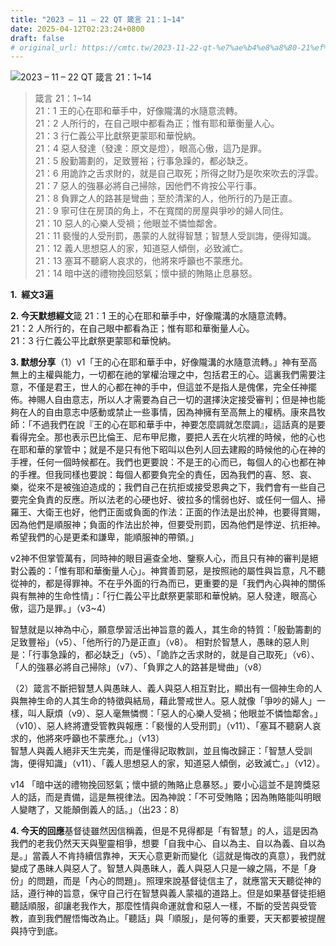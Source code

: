 ```yaml
---
title: "2023 – 11 – 22 QT 箴言 21：1~14"
date: 2025-04-12T02:23:24+0800
draft: false
# original_url: https://cmtc.tw/2023-11-22-qt-%e7%ae%b4%e8%a8%80-21%ef%bc%9a114
---
```


![2023 – 11 – 22 QT  箴言 21：1~14](/images/qt.jpg  "2023 – 11 – 22 QT  箴言 21：1~14")

> 箴言 21：1~14  
> 21：1 王的心在耶和華手中，好像隴溝的水隨意流轉。  
> 21：2 人所行的，在自己眼中都看為正；惟有耶和華衡量人心。  
> 21：3 行仁義公平比獻祭更蒙耶和華悅納。  
> 21：4 惡人發達（發達：原文是燈），眼高心傲，這乃是罪。  
> 21：5 殷勤籌劃的，足致豐裕；行事急躁的，都必缺乏。  
> 21：6 用詭詐之舌求財的，就是自己取死；所得之財乃是吹來吹去的浮雲。  
> 21：7 惡人的強暴必將自己掃除，因他們不肯按公平行事。  
> 21：8 負罪之人的路甚是彎曲；至於清潔的人，他所行的乃是正直。  
> 21：9 寧可住在房頂的角上，不在寬闊的房屋與爭吵的婦人同住。  
> 21：10 惡人的心樂人受禍；他眼並不憐恤鄰舍。  
> 21：11 褻慢的人受刑罰，愚蒙的人就得智慧；智慧人受訓誨，便得知識。  
> 21：12 義人思想惡人的家，知道惡人傾倒，必致滅亡。  
> 21：13 塞耳不聽窮人哀求的，他將來呼籲也不蒙應允。  
> 21：14 暗中送的禮物挽回怒氣；懷中搋的賄賂止息暴怒。

**1.  經文3遍**

**2. 今天默想經文**箴 21：1 王的心在耶和華手中，好像隴溝的水隨意流轉。  
21：2 人所行的，在自己眼中都看為正；惟有耶和華衡量人心。  
21：3 行仁義公平比獻祭更蒙耶和華悅納。

**3. 默想分享**（1）v1「王的心在耶和華手中，好像隴溝的水隨意流轉。」神有至高無上的主權與能力，一切都在祂的掌權治理之中，包括君王的心。這裏我們需要注意，不僅是君王，世人的心都在神的手中，但這並不是指人是傀傫，完全任神擺佈。神賜人自由意志，所以人才需要為自己一切的選擇決定接受審判；但是神也能夠在人的自由意志中感動或禁止一些事情，因為神擁有至高無上的權柄。康來昌牧師：「不過我們在說『王的心在耶和華手中，神要怎麼調就怎麼調』，這話真的是要看得完全。那也表示巴比倫王、尼布甲尼撒，要把人丟在火坑裡的時候，他的心也在耶和華的掌管中；就是不是只有他下昭叫以色列人回去建殿的時候他的心在神的手裡，任何一個時候都在。我們也更要說：不是王的心而已，每個人的心也都在神的手裡。但我同樣也要說：每個人都要負完全的責任，因為我們的喜、怒、哀、樂，從來不是被強迫造成的；我們自己在抗拒或接受恩典之下，我們會有一些自己要完全負責的反應。所以法老的心硬也好、彼拉多的懦弱也好、或任何一個人、掃羅王、大衛王也好，他們正面或負面的作法：正面的作法是出於神，也要得賞賜，因為他們是順服神；負面的作法出於神，但要受刑罰，因為他們是悖逆、抗拒神。希望我們的心是更柔和謙卑，能順服神的帶領。」

v2神不但掌管萬有，同時神的眼目遍查全地、鑒察人心，而且只有神的審判是絕對公義的：「惟有耶和華衡量人心」。神賞善罰惡，是按照祂的屬性與旨意，凡不聽從神的，都是得罪神。不在乎外面的行為而已，更重要的是「我們內心與神的關係與有無神的生命性情」：「行仁義公平比獻祭更蒙耶和華悅納。惡人發達，眼高心傲，這乃是罪。」（v3~4）

智慧就是以神為中心，願意學習活出神旨意的義人，其生命的特質：「殷勤籌劃的足致豐裕」（v5）、「他所行的乃是正直」（v8）。 相對於智慧人，愚昧的惡人則是：「行事急躁的，都必缺乏」（v5）、「詭詐之舌求財的，就是自己取死」（v6）、「人的強暴必將自己掃除」（v7）、「負罪之人的路甚是彎曲」（v8）

（2）箴言不斷把智慧人與愚昧人、義人與惡人相互對比，顯出有一個神生命的人與無神生命的人其生命的特徵與結局，藉此警戒世人。惡人就像「爭吵的婦人」一樣，叫人厭煩（v9）、惡人毫無憐憫：「惡人的心樂人受禍；他眼並不憐恤鄰舍。」（v10）、惡人終將遭受管教與報應：「褻慢的人受刑罰」（v11）、「塞耳不聽窮人哀求的，他將來呼籲也不蒙應允。」（v13）  
智慧人與義人絕非天生完美，而是懂得記取教訓，並且悔改歸正：「智慧人受訓誨，便得知識」（v11）、「義人思想惡人的家，知道惡人傾倒，必致滅亡。」（v12）。

v14 「暗中送的禮物挽回怒氣；懷中搋的賄賂止息暴怒。」要小心這並不是誇獎惡人的話，而是責備，這是無視律法。因為神說：「不可受賄賂；因為賄賂能叫明眼人變瞎了，又能顛倒義人的話。」（出23：8）

**4. 今天的回應**基督徒雖然因信稱義，但是不見得都是「有智慧」的人，這是因為我們的老我仍然天天與聖靈相爭，想要「自我中心、自以為主、自以為義、自以為是。」當義人不肯持續信靠神，天天心意更新而變化（這就是悔改的真意），我們就變成了愚昧人與惡人了。智慧人與愚昧人，義人與惡人只是一線之隔，不是「身份」的問題，而是「內心的問題」。照理來說基督徒信主了，就應當天天聽從神的話，遵行神的旨意，保守自己行在智慧與義人蒙福的道路上。但是如果基督徒拒絕聽話順服，卻讓老我作大，那麼性情與命運就會和惡人一樣，不斷的受苦與受管教，直到我們醒悟悔改為止。「聽話」與「順服」，是何等的重要，天天都要被提醒與持守到底。